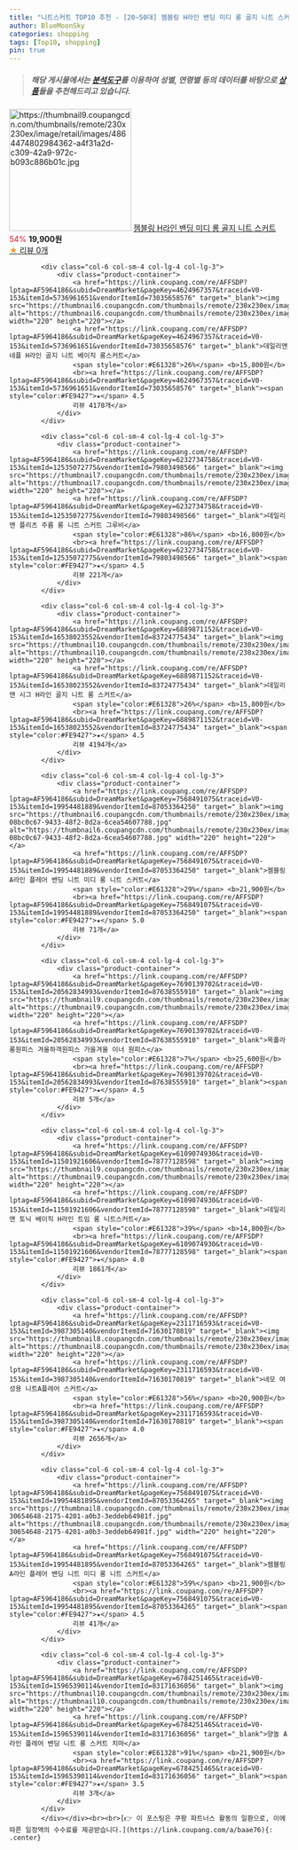 ```yaml
---
title: "니트스커트 TOP10 추천 - [20~50대] 젬블링 H라인 밴딩 미디 롱 골지 니트 스커트"
author: BlueMoonSky
categories: shopping
tags: [Top10, shopping]
pin: true
---
```


> ##### 해당 게시물에서는 [**분석도구**](https://itemscout.io/)를 이용하여 **성별**, **연령별** 등의 데이터를 바탕으로 [**상품**](https://link.coupang.com/a/baae76)들을 추천해드리고 있습니다.
<div class="container"><div class="row">
            <div class="col-6 col-sm-4 col-lg-4 col-lg-3">
                <div class="product-container">
                    <a href="https://link.coupang.com/re/AFFSDP?lptag=AF5964186&subid=DreamMarket&pageKey=7571640409&traceid=V0-153&itemId=19969673223&vendorItemId=87068204981" target="_blank"><img src="https://thumbnail9.coupangcdn.com/thumbnails/remote/230x230ex/image/retail/images/4864474802984362-a4f31a2d-c309-42a9-972c-b093c886b01c.jpg" alt="https://thumbnail9.coupangcdn.com/thumbnails/remote/230x230ex/image/retail/images/4864474802984362-a4f31a2d-c309-42a9-972c-b093c886b01c.jpg" width="220" height="220"></a>
                    <a href="https://link.coupang.com/re/AFFSDP?lptag=AF5964186&subid=DreamMarket&pageKey=7571640409&traceid=V0-153&itemId=19969673223&vendorItemId=87068204981" target="_blank">젬블링 H라인 밴딩 미디 롱 골지 니트 스커트</a>
                    <span style="color:#E61328">54%</span> <b>19,900원</b>
                    <br><a href="https://link.coupang.com/re/AFFSDP?lptag=AF5964186&subid=DreamMarket&pageKey=7571640409&traceid=V0-153&itemId=19969673223&vendorItemId=87068204981" target="_blank"><span style="color:#FE9427">★</span> 
                    리뷰 0개</a>
                </div>
            </div>
            
            <div class="col-6 col-sm-4 col-lg-4 col-lg-3">
                <div class="product-container">
                    <a href="https://link.coupang.com/re/AFFSDP?lptag=AF5964186&subid=DreamMarket&pageKey=4624967357&traceid=V0-153&itemId=5736961651&vendorItemId=73035658576" target="_blank"><img src="https://thumbnail6.coupangcdn.com/thumbnails/remote/230x230ex/image/vendor_inventory/798b/caa8024c4ba6dc4c3b823e18366cb006692e1b357c57f7d2f202a67d613a.jpg" alt="https://thumbnail6.coupangcdn.com/thumbnails/remote/230x230ex/image/vendor_inventory/798b/caa8024c4ba6dc4c3b823e18366cb006692e1b357c57f7d2f202a67d613a.jpg" width="220" height="220"></a>
                    <a href="https://link.coupang.com/re/AFFSDP?lptag=AF5964186&subid=DreamMarket&pageKey=4624967357&traceid=V0-153&itemId=5736961651&vendorItemId=73035658576" target="_blank">데일리앤 네플 H라인 골지 니트 베이직 롱스커트</a>
                    <span style="color:#E61328">26%</span> <b>15,800원</b>
                    <br><a href="https://link.coupang.com/re/AFFSDP?lptag=AF5964186&subid=DreamMarket&pageKey=4624967357&traceid=V0-153&itemId=5736961651&vendorItemId=73035658576" target="_blank"><span style="color:#FE9427">★</span> 4.5
                    리뷰 4178개</a>
                </div>
            </div>
            
            <div class="col-6 col-sm-4 col-lg-4 col-lg-3">
                <div class="product-container">
                    <a href="https://link.coupang.com/re/AFFSDP?lptag=AF5964186&subid=DreamMarket&pageKey=6232734758&traceid=V0-153&itemId=12535072775&vendorItemId=79803498566" target="_blank"><img src="https://thumbnail7.coupangcdn.com/thumbnails/remote/230x230ex/image/vendor_inventory/e3f0/bae3a692fece64d228def75b4367124d962480bb466e041ad64e1bbeea35.jpg" alt="https://thumbnail7.coupangcdn.com/thumbnails/remote/230x230ex/image/vendor_inventory/e3f0/bae3a692fece64d228def75b4367124d962480bb466e041ad64e1bbeea35.jpg" width="220" height="220"></a>
                    <a href="https://link.coupang.com/re/AFFSDP?lptag=AF5964186&subid=DreamMarket&pageKey=6232734758&traceid=V0-153&itemId=12535072775&vendorItemId=79803498566" target="_blank">데일리앤 플리츠 주름 롱 니트 스커트 그루비</a>
                    <span style="color:#E61328">86%</span> <b>16,800원</b>
                    <br><a href="https://link.coupang.com/re/AFFSDP?lptag=AF5964186&subid=DreamMarket&pageKey=6232734758&traceid=V0-153&itemId=12535072775&vendorItemId=79803498566" target="_blank"><span style="color:#FE9427">★</span> 4.5
                    리뷰 221개</a>
                </div>
            </div>
            
            <div class="col-6 col-sm-4 col-lg-4 col-lg-3">
                <div class="product-container">
                    <a href="https://link.coupang.com/re/AFFSDP?lptag=AF5964186&subid=DreamMarket&pageKey=6889871152&traceid=V0-153&itemId=16538023552&vendorItemId=83724775434" target="_blank"><img src="https://thumbnail10.coupangcdn.com/thumbnails/remote/230x230ex/image/vendor_inventory/8de0/7b0d5452587ebc2502be1893906982246234e59f52e8558e0f3655b6c8b2.jpg" alt="https://thumbnail10.coupangcdn.com/thumbnails/remote/230x230ex/image/vendor_inventory/8de0/7b0d5452587ebc2502be1893906982246234e59f52e8558e0f3655b6c8b2.jpg" width="220" height="220"></a>
                    <a href="https://link.coupang.com/re/AFFSDP?lptag=AF5964186&subid=DreamMarket&pageKey=6889871152&traceid=V0-153&itemId=16538023552&vendorItemId=83724775434" target="_blank">데일리앤 시그 H라인 골지 니트 롱 스커트</a>
                    <span style="color:#E61328">26%</span> <b>15,800원</b>
                    <br><a href="https://link.coupang.com/re/AFFSDP?lptag=AF5964186&subid=DreamMarket&pageKey=6889871152&traceid=V0-153&itemId=16538023552&vendorItemId=83724775434" target="_blank"><span style="color:#FE9427">★</span> 4.5
                    리뷰 4194개</a>
                </div>
            </div>
            
            <div class="col-6 col-sm-4 col-lg-4 col-lg-3">
                <div class="product-container">
                    <a href="https://link.coupang.com/re/AFFSDP?lptag=AF5964186&subid=DreamMarket&pageKey=7568491075&traceid=V0-153&itemId=19954481889&vendorItemId=87053364250" target="_blank"><img src="https://thumbnail6.coupangcdn.com/thumbnails/remote/230x230ex/image/retail/images/319079343475591-08bc0c67-9433-48f2-8d2a-6cea54607788.jpg" alt="https://thumbnail6.coupangcdn.com/thumbnails/remote/230x230ex/image/retail/images/319079343475591-08bc0c67-9433-48f2-8d2a-6cea54607788.jpg" width="220" height="220"></a>
                    <a href="https://link.coupang.com/re/AFFSDP?lptag=AF5964186&subid=DreamMarket&pageKey=7568491075&traceid=V0-153&itemId=19954481889&vendorItemId=87053364250" target="_blank">젬블링 A라인 플레어 밴딩 니트 미디 롱 니트 스커트</a>
                    <span style="color:#E61328">29%</span> <b>21,900원</b>
                    <br><a href="https://link.coupang.com/re/AFFSDP?lptag=AF5964186&subid=DreamMarket&pageKey=7568491075&traceid=V0-153&itemId=19954481889&vendorItemId=87053364250" target="_blank"><span style="color:#FE9427">★</span> 5.0
                    리뷰 71개</a>
                </div>
            </div>
            
            <div class="col-6 col-sm-4 col-lg-4 col-lg-3">
                <div class="product-container">
                    <a href="https://link.coupang.com/re/AFFSDP?lptag=AF5964186&subid=DreamMarket&pageKey=7690139702&traceid=V0-153&itemId=20562834993&vendorItemId=87638555910" target="_blank"><img src="https://thumbnail9.coupangcdn.com/thumbnails/remote/230x230ex/image/vendor_inventory/8fbc/0ca8b552965f91a4d4d4c8fed26d22cf0df6419fbcb691f6ba0e931896fb.jpg" alt="https://thumbnail9.coupangcdn.com/thumbnails/remote/230x230ex/image/vendor_inventory/8fbc/0ca8b552965f91a4d4d4c8fed26d22cf0df6419fbcb691f6ba0e931896fb.jpg" width="220" height="220"></a>
                    <a href="https://link.coupang.com/re/AFFSDP?lptag=AF5964186&subid=DreamMarket&pageKey=7690139702&traceid=V0-153&itemId=20562834993&vendorItemId=87638555910" target="_blank">목폴라롱원피스 겨울하객원피스 가을겨울 이너 원피스</a>
                    <span style="color:#E61328">7%</span> <b>25,600원</b>
                    <br><a href="https://link.coupang.com/re/AFFSDP?lptag=AF5964186&subid=DreamMarket&pageKey=7690139702&traceid=V0-153&itemId=20562834993&vendorItemId=87638555910" target="_blank"><span style="color:#FE9427">★</span> 4.5
                    리뷰 5개</a>
                </div>
            </div>
            
            <div class="col-6 col-sm-4 col-lg-4 col-lg-3">
                <div class="product-container">
                    <a href="https://link.coupang.com/re/AFFSDP?lptag=AF5964186&subid=DreamMarket&pageKey=6109074930&traceid=V0-153&itemId=11501921606&vendorItemId=78777128598" target="_blank"><img src="https://thumbnail9.coupangcdn.com/thumbnails/remote/230x230ex/image/vendor_inventory/f94e/c3452eb4d4c2b6236c558e9e39edc7f43a6284635f4e7128958e7ad83f7c.jpg" alt="https://thumbnail9.coupangcdn.com/thumbnails/remote/230x230ex/image/vendor_inventory/f94e/c3452eb4d4c2b6236c558e9e39edc7f43a6284635f4e7128958e7ad83f7c.jpg" width="220" height="220"></a>
                    <a href="https://link.coupang.com/re/AFFSDP?lptag=AF5964186&subid=DreamMarket&pageKey=6109074930&traceid=V0-153&itemId=11501921606&vendorItemId=78777128598" target="_blank">데일리앤 토닉 베이직 H라인 트임 롱 니트스커트</a>
                    <span style="color:#E61328">39%</span> <b>14,800원</b>
                    <br><a href="https://link.coupang.com/re/AFFSDP?lptag=AF5964186&subid=DreamMarket&pageKey=6109074930&traceid=V0-153&itemId=11501921606&vendorItemId=78777128598" target="_blank"><span style="color:#FE9427">★</span> 4.0
                    리뷰 1861개</a>
                </div>
            </div>
            
            <div class="col-6 col-sm-4 col-lg-4 col-lg-3">
                <div class="product-container">
                    <a href="https://link.coupang.com/re/AFFSDP?lptag=AF5964186&subid=DreamMarket&pageKey=2311716593&traceid=V0-153&itemId=3987305140&vendorItemId=71630170819" target="_blank"><img src="https://thumbnail8.coupangcdn.com/thumbnails/remote/230x230ex/image/vendor_inventory/010e/786bb7c65e582faf7b31be0d18a64f8b3f88445c32b39e6276ca6998a9c8.jpg" alt="https://thumbnail8.coupangcdn.com/thumbnails/remote/230x230ex/image/vendor_inventory/010e/786bb7c65e582faf7b31be0d18a64f8b3f88445c32b39e6276ca6998a9c8.jpg" width="220" height="220"></a>
                    <a href="https://link.coupang.com/re/AFFSDP?lptag=AF5964186&subid=DreamMarket&pageKey=2311716593&traceid=V0-153&itemId=3987305140&vendorItemId=71630170819" target="_blank">네모 여성용 니트A플레어 스커트</a>
                    <span style="color:#E61328">56%</span> <b>20,900원</b>
                    <br><a href="https://link.coupang.com/re/AFFSDP?lptag=AF5964186&subid=DreamMarket&pageKey=2311716593&traceid=V0-153&itemId=3987305140&vendorItemId=71630170819" target="_blank"><span style="color:#FE9427">★</span> 4.0
                    리뷰 2656개</a>
                </div>
            </div>
            
            <div class="col-6 col-sm-4 col-lg-4 col-lg-3">
                <div class="product-container">
                    <a href="https://link.coupang.com/re/AFFSDP?lptag=AF5964186&subid=DreamMarket&pageKey=7568491075&traceid=V0-153&itemId=19954481895&vendorItemId=87053364265" target="_blank"><img src="https://thumbnail8.coupangcdn.com/thumbnails/remote/230x230ex/image/retail/images/4864475222272050-30654648-2175-4201-a0b3-3eddeb64981f.jpg" alt="https://thumbnail8.coupangcdn.com/thumbnails/remote/230x230ex/image/retail/images/4864475222272050-30654648-2175-4201-a0b3-3eddeb64981f.jpg" width="220" height="220"></a>
                    <a href="https://link.coupang.com/re/AFFSDP?lptag=AF5964186&subid=DreamMarket&pageKey=7568491075&traceid=V0-153&itemId=19954481895&vendorItemId=87053364265" target="_blank">젬블링 A라인 플레어 밴딩 니트 미디 롱 니트 스커트</a>
                    <span style="color:#E61328">59%</span> <b>21,900원</b>
                    <br><a href="https://link.coupang.com/re/AFFSDP?lptag=AF5964186&subid=DreamMarket&pageKey=7568491075&traceid=V0-153&itemId=19954481895&vendorItemId=87053364265" target="_blank"><span style="color:#FE9427">★</span> 4.5
                    리뷰 41개</a>
                </div>
            </div>
            
            <div class="col-6 col-sm-4 col-lg-4 col-lg-3">
                <div class="product-container">
                    <a href="https://link.coupang.com/re/AFFSDP?lptag=AF5964186&subid=DreamMarket&pageKey=6784251465&traceid=V0-153&itemId=15965390114&vendorItemId=83171636056" target="_blank"><img src="https://thumbnail10.coupangcdn.com/thumbnails/remote/230x230ex/image/vendor_inventory/b94b/b28722366841221d6b6438777ac42d0e719a6cec68dd04e91830e0991c55.jpg" alt="https://thumbnail10.coupangcdn.com/thumbnails/remote/230x230ex/image/vendor_inventory/b94b/b28722366841221d6b6438777ac42d0e719a6cec68dd04e91830e0991c55.jpg" width="220" height="220"></a>
                    <a href="https://link.coupang.com/re/AFFSDP?lptag=AF5964186&subid=DreamMarket&pageKey=6784251465&traceid=V0-153&itemId=15965390114&vendorItemId=83171636056" target="_blank">양놀 A라인 플레어 밴딩 니트 롱 스커트 치마</a>
                    <span style="color:#E61328">91%</span> <b>21,900원</b>
                    <br><a href="https://link.coupang.com/re/AFFSDP?lptag=AF5964186&subid=DreamMarket&pageKey=6784251465&traceid=V0-153&itemId=15965390114&vendorItemId=83171636056" target="_blank"><span style="color:#FE9427">★</span> 3.5
                    리뷰 3개</a>
                </div>
            </div>
            </div></div><br><br>[👉 이 포스팅은 쿠팡 파트너스 활동의 일환으로, 이에 따른 일정액의 수수료를 제공받습니다.](https://link.coupang.com/a/baae76){: .center}